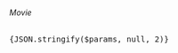 <script>
    import {params} from '@roxi/routify'
</script>

###### Movie


<pre>
{JSON.stringify($params, null, 2)}
</pre>